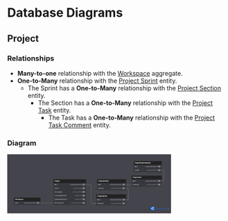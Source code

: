 # Database Diagrams

## Project

### Relationships

- **Many-to-one** relationship with the [Workspace](../../aggregates/Aggregate.Workspace.md) aggregate.
- **One-to-Many** relationship with the [Project Sprint](../../entities/project/Entity.ProjectSprint.md) entity.
  - The Sprint has a **One-to-Many** relationship with the 
    [Project Section](../../entities/project/Entity.ProjectSection.md) entity.
    - The Section has a **One-to-Many** relationship with the
      [Project Task](../../aggregates/Aggregate.ProjectTask) entity.
      - The Task has a **One-to-Many** relationship with the 
      [Project Task Comment](../../entities/project-task/Entity.ProjectTaskComment.md) entity.

### Diagram

<img src="../../../images/domain/diagrams/aggregates/diagram.project.png" alt="Project Diagram" width="75%"/>
